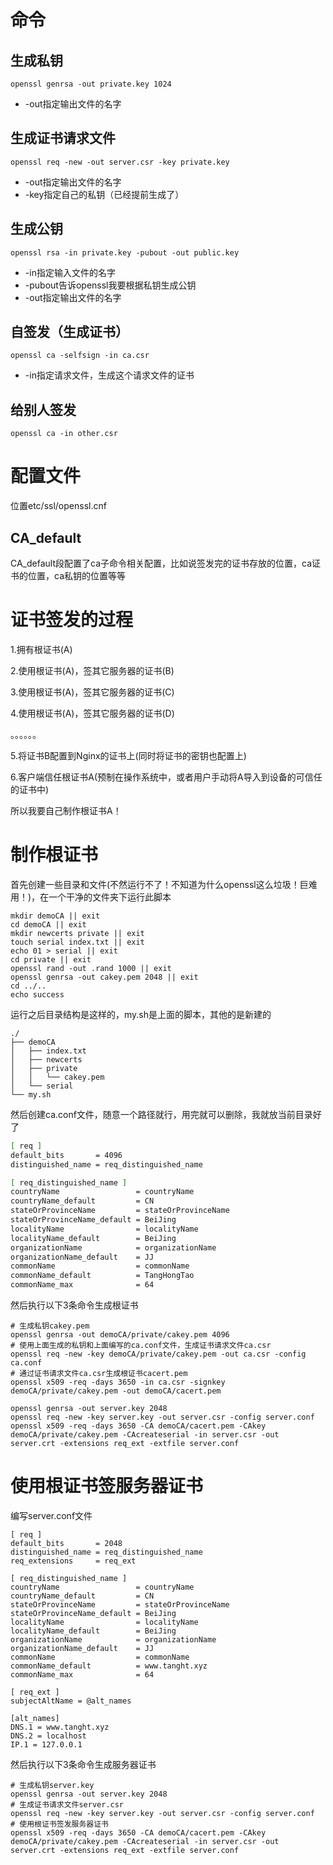 # 命令

## 生成私钥

```shell
openssl genrsa -out private.key 1024
```

- -out指定输出文件的名字

## 生成证书请求文件

```shell
openssl req -new -out server.csr -key private.key
```

- -out指定输出文件的名字
- -key指定自己的私钥（已经提前生成了）

## 生成公钥

```shell
openssl rsa -in private.key -pubout -out public.key
```

- -in指定输入文件的名字
- -pubout告诉openssl我要根据私钥生成公钥
- -out指定输出文件的名字

## 自签发（生成证书）

```shell
openssl ca -selfsign -in ca.csr
```

- -in指定请求文件，生成这个请求文件的证书

## 给别人签发

```shell
openssl ca -in other.csr
```

# 配置文件

位置etc/ssl/openssl.cnf

## CA_default

CA_default段配置了ca子命令相关配置，比如说签发完的证书存放的位置，ca证书的位置，ca私钥的位置等等

# 证书签发的过程

1.拥有根证书(A)

2.使用根证书(A)，签其它服务器的证书(B)

3.使用根证书(A)，签其它服务器的证书(C)

4.使用根证书(A)，签其它服务器的证书(D)

。。。。。。

5.将证书B配置到Nginx的证书上(同时将证书的密钥也配置上)

6.客户端信任根证书A(预制在操作系统中，或者用户手动将A导入到设备的可信任的证书中)

所以我要自己制作根证书A！

# 制作根证书

首先创建一些目录和文件(不然运行不了！不知道为什么openssl这么垃圾！巨难用！)，在一个干净的文件夹下运行此脚本

```shell
mkdir demoCA || exit
cd demoCA || exit
mkdir newcerts private || exit
touch serial index.txt || exit
echo 01 > serial || exit
cd private || exit
openssl rand -out .rand 1000 || exit
openssl genrsa -out cakey.pem 2048 || exit
cd ../..
echo success
```

运行之后目录结构是这样的，my.sh是上面的脚本，其他的是新建的

```shell
./
├── demoCA
│   ├── index.txt
│   ├── newcerts
│   ├── private
│   │   └── cakey.pem
│   └── serial
└── my.sh
```

然后创建ca.conf文件，随意一个路径就行，用完就可以删除，我就放当前目录好了

```sh
[ req ]
default_bits       = 4096
distinguished_name = req_distinguished_name

[ req_distinguished_name ]
countryName                 = countryName
countryName_default         = CN
stateOrProvinceName         = stateOrProvinceName
stateOrProvinceName_default = BeiJing
localityName                = localityName
localityName_default        = BeiJing
organizationName            = organizationName
organizationName_default    = JJ
commonName                  = commonName
commonName_default          = TangHongTao
commonName_max              = 64
```

然后执行以下3条命令生成根证书

```shell
# 生成私钥cakey.pem
openssl genrsa -out demoCA/private/cakey.pem 4096
# 使用上面生成的私钥和上面编写的ca.conf文件，生成证书请求文件ca.csr
openssl req -new -key demoCA/private/cakey.pem -out ca.csr -config ca.conf
# 通过证书请求文件ca.csr生成根证书cacert.pem
openssl x509 -req -days 3650 -in ca.csr -signkey demoCA/private/cakey.pem -out demoCA/cacert.pem

openssl genrsa -out server.key 2048
openssl req -new -key server.key -out server.csr -config server.conf
openssl x509 -req -days 3650 -CA demoCA/cacert.pem -CAkey demoCA/private/cakey.pem -CAcreateserial -in server.csr -out server.crt -extensions req_ext -extfile server.conf
```

# 使用根证书签服务器证书

编写server.conf文件

```shell
[ req ]
default_bits       = 2048
distinguished_name = req_distinguished_name
req_extensions     = req_ext

[ req_distinguished_name ]
countryName                 = countryName
countryName_default         = CN
stateOrProvinceName         = stateOrProvinceName
stateOrProvinceName_default = BeiJing
localityName                = localityName
localityName_default        = BeiJing
organizationName            = organizationName
organizationName_default    = JJ
commonName                  = commonName
commonName_default          = www.tanght.xyz
commonName_max              = 64

[ req_ext ]
subjectAltName = @alt_names

[alt_names]
DNS.1 = www.tanght.xyz
DNS.2 = localhost
IP.1 = 127.0.0.1
```

然后执行以下3条命令生成服务器证书

```shell
# 生成私钥server.key
openssl genrsa -out server.key 2048
# 生成证书请求文件server.csr
openssl req -new -key server.key -out server.csr -config server.conf
# 使用根证书签发服务器证书
openssl x509 -req -days 3650 -CA demoCA/cacert.pem -CAkey demoCA/private/cakey.pem -CAcreateserial -in server.csr -out server.crt -extensions req_ext -extfile server.conf
```

